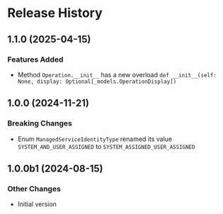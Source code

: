# Release History

## 1.1.0 (2025-04-15)

### Features Added

  - Method `Operation.__init__` has a new overload `def __init__(self: None, display: Optional[_models.OperationDisplay])`

## 1.0.0 (2024-11-21)

### Breaking Changes

  - Enum `ManagedServiceIdentityType` renamed its value `SYSTEM_AND_USER_ASSIGNED` to `SYSTEM_ASSIGNED_USER_ASSIGNED`

## 1.0.0b1 (2024-08-15)

### Other Changes

  - Initial version
